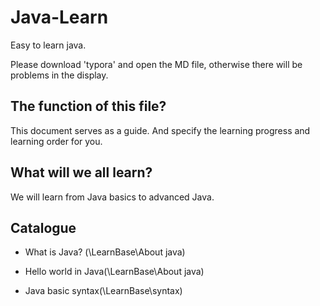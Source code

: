 # Java-Learn

Easy to learn java.

Please download 'typora' and open the MD file, otherwise there will be problems in the display.





## The function of this file?

This document serves as a guide. And specify the learning progress and learning order for you.

## What will we all learn?

We will learn from Java basics to advanced Java.

## Catalogue

* What is Java? (\LearnBase\About java)
* Hello world in Java(\LearnBase\About java)

* Java basic syntax(\LearnBase\syntax)

